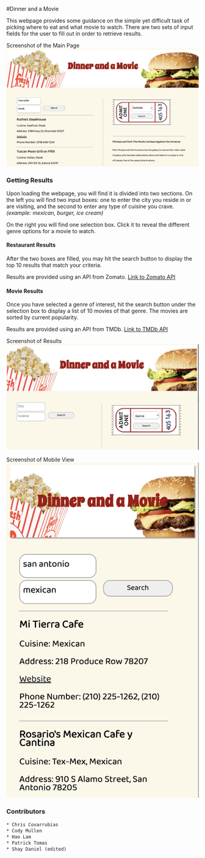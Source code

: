 #Dinner and a Movie

This webpage provides some guidance on the simple yet difficult
task of picking where to eat and what movie to watch. There are 
two sets of input fields for the user to fill out in order to
retrieve results.

Screenshot of the Main Page
![Main Page](images/mainpage.png)

### Getting Results

Upon loading the webpage, you will find it is divided into two sections.
On the left you will find two input boxes: one to enter the city you reside
in or are visiting, and the second to enter any type of cuisine you crave.
_(example: mexican, burger, ice cream)_

On the right you will find one selection box. Click it to reveal the different
genre options for a movie to watch.

#### Restaurant Results
After the two boxes are filled, you may hit the search button to display the 
top 10 results that match your criteria.

Results are provided using an API from Zomato.
[Link to Zomato API](https://developers.zomato.com/api "Link to Zomato API")

#### Movie Results
Once you have selected a genre of interest, hit the search button under the
selection box to display a list of 10 movies of that genre. The movies
are sorted by current popularity.

Results are provided using an API from TMDb.
[Link to TMDb API](https://developers.themoviedb.org/ "Link to TMDb API")

Screenshot of Results
![Results](images/mainblank.png)

Screenshot of Mobile View
![Mobile Page](images/phonepage.png)

### Contributors
    * Chris Covarrubias
    * Cody Mullen
    * Hao Lam
    * Patrick Tomas
    * Shay Daniel (edited) 